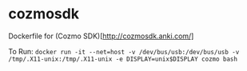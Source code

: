 # cozmosdk
Dockerfile for (Cozmo SDK)[http://cozmosdk.anki.com/]

To Run:
`docker run -it --net=host -v /dev/bus/usb:/dev/bus/usb -v /tmp/.X11-unix:/tmp/.X11-unix -e DISPLAY=unix$DISPLAY cozmo bash`
